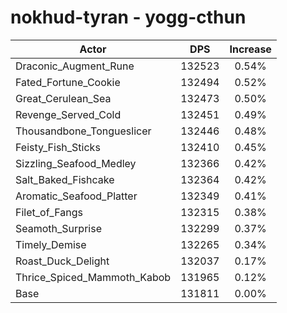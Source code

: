 # nokhud-tyran - yogg-cthun
| Actor | DPS | Increase |
|---|:---:|:---:|
|Draconic_Augment_Rune|132523|0.54%|
|Fated_Fortune_Cookie|132494|0.52%|
|Great_Cerulean_Sea|132473|0.50%|
|Revenge_Served_Cold|132451|0.49%|
|Thousandbone_Tongueslicer|132446|0.48%|
|Feisty_Fish_Sticks|132410|0.45%|
|Sizzling_Seafood_Medley|132366|0.42%|
|Salt_Baked_Fishcake|132364|0.42%|
|Aromatic_Seafood_Platter|132349|0.41%|
|Filet_of_Fangs|132315|0.38%|
|Seamoth_Surprise|132299|0.37%|
|Timely_Demise|132265|0.34%|
|Roast_Duck_Delight|132037|0.17%|
|Thrice_Spiced_Mammoth_Kabob|131965|0.12%|
|Base|131811|0.00%|
